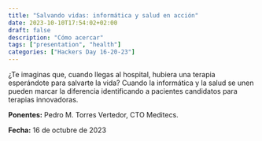 ```yaml
---
title: "Salvando vidas: informática y salud en acción"
date: 2023-10-10T17:54:02+02:00
draft: false
description: "Cómo acercar"
tags: ["presentation", "health"]
categories: ["Hackers Day 16-20-23"]
---
```


¿Te imaginas que, cuando llegas al hospital, hubiera una terapia esperándote para salvarte la vida? Cuando la informática y la salud se unen pueden marcar la diferencia identificando a pacientes candidatos para terapias innovadoras.

**Ponentes:** Pedro M. Torres Vertedor, CTO Meditecs.

**Fecha:** 16 de octubre de 2023
